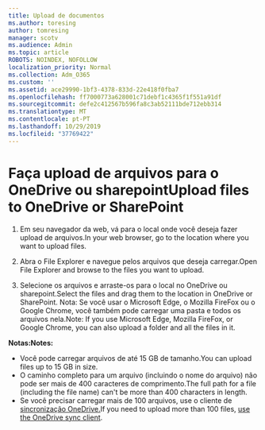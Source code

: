 ```yaml
---
title: Upload de documentos
ms.author: toresing
author: tomresing
manager: scotv
ms.audience: Admin
ms.topic: article
ROBOTS: NOINDEX, NOFOLLOW
localization_priority: Normal
ms.collection: Adm_O365
ms.custom: ''
ms.assetid: ace29990-1bf3-4378-833d-22e418f0fba7
ms.openlocfilehash: ff7000773a628001c71debf1c4365f1f551a91df
ms.sourcegitcommit: defe2c412567b596fa8c3ab52111bde712ebb314
ms.translationtype: MT
ms.contentlocale: pt-PT
ms.lasthandoff: 10/29/2019
ms.locfileid: "37769422"
---
```

# <a name="upload-files-to-onedrive-or-sharepoint"></a><span data-ttu-id="0aac7-102">Faça upload de arquivos para o OneDrive ou sharepoint</span><span class="sxs-lookup"><span data-stu-id="0aac7-102">Upload files to OneDrive or SharePoint</span></span>

1. <span data-ttu-id="0aac7-103">Em seu navegador da web, vá para o local onde você deseja fazer upload de arquivos.</span><span class="sxs-lookup"><span data-stu-id="0aac7-103">In your web browser, go to the location where you want to upload files.</span></span>
    
2. <span data-ttu-id="0aac7-104">Abra o File Explorer e navegue pelos arquivos que deseja carregar.</span><span class="sxs-lookup"><span data-stu-id="0aac7-104">Open File Explorer and browse to the files you want to upload.</span></span>
    
3. <span data-ttu-id="0aac7-105">Selecione os arquivos e arraste-os para o local no OneDrive ou sharepoint.</span><span class="sxs-lookup"><span data-stu-id="0aac7-105">Select the files and drag them to the location in OneDrive or SharePoint.</span></span> <span data-ttu-id="0aac7-106">Nota: Se você usar o Microsoft Edge, o Mozilla FireFox ou o Google Chrome, você também pode carregar uma pasta e todos os arquivos nela.</span><span class="sxs-lookup"><span data-stu-id="0aac7-106">Note: If you use Microsoft Edge, Mozilla FireFox, or Google Chrome, you can also upload a folder and all the files in it.</span></span>
    
<span data-ttu-id="0aac7-107">**Notas:**</span><span class="sxs-lookup"><span data-stu-id="0aac7-107">**Notes:**</span></span>

- <span data-ttu-id="0aac7-108">Você pode carregar arquivos de até 15 GB de tamanho.</span><span class="sxs-lookup"><span data-stu-id="0aac7-108">You can upload files up to 15 GB in size.</span></span> 
- <span data-ttu-id="0aac7-109">O caminho completo para um arquivo (incluindo o nome do arquivo) não pode ser mais de 400 caracteres de comprimento.</span><span class="sxs-lookup"><span data-stu-id="0aac7-109">The full path for a file (including the file name) can't be more than 400 characters in length.</span></span> 
- <span data-ttu-id="0aac7-110">Se você precisar carregar mais de 100 arquivos, use o cliente de [sincronização OneDrive.](https://go.microsoft.com/fwlink/?linkid=866427)</span><span class="sxs-lookup"><span data-stu-id="0aac7-110">If you need to upload more than 100 files, [use the OneDrive sync client](https://go.microsoft.com/fwlink/?linkid=866427).</span></span> 
  

